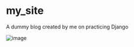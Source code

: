 # my_site
A dummy blog created by me on practicing Django

![image](https://user-images.githubusercontent.com/63379624/207712728-5425ef51-0d82-4dbe-ae5b-37c589b6d177.png)

